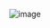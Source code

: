 ![image](https://user-images.githubusercontent.com/105229147/167963094-48b7b40e-19bf-4b5f-a0a4-144f6f5385da.png)

